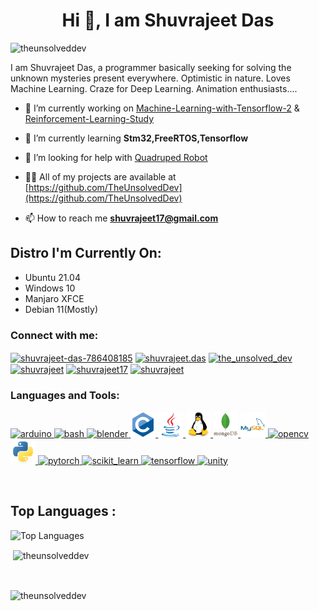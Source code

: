 <h1 align="center">Hi 👋, I am Shuvrajeet Das</h1>

<p align="left"> <img src="https://komarev.com/ghpvc/?username=theunsolveddev&label=Profile%20views&color=0e75b6&style=flat" alt="theunsolveddev" /> </p>

I am Shuvrajeet Das, a programmer basically seeking for solving the unknown mysteries present everywhere. Optimistic in nature. Loves Machine Learning. Craze for Deep Learning. Animation enthusiasts....

- 🔭 I’m currently working on [Machine-Learning-with-Tensorflow-2](https://github.com/TheUnsolvedDev/Machine-Learning-with-Tensorflow-2) & [Reinforcement-Learning-Study](https://github.com/TheUnsolvedDev/Reinforcement-Learning-Study)

- 🌱 I’m currently learning **Stm32,FreeRTOS,Tensorflow**

- 🤝 I’m looking for help with [Quadruped Robot](https://github.com/TheUnsolvedDev/Spider-Bot)

- 👨‍💻 All of my projects are available at [https://github.com/TheUnsolvedDev](https://github.com/TheUnsolvedDev)

- 📫 How to reach me **shuvrajeet17@gmail.com**

## Distro I'm Currently On:
  - Ubuntu 21.04
  - Windows 10 
  - Manjaro XFCE
  - Debian 11(Mostly)

<h3 align="left">Connect with me:</h3>
<p align="left">
<a href="https://linkedin.com/in/shuvrajeet-das-786408185" target="blank"><img align="center" src="https://raw.githubusercontent.com/rahuldkjain/github-profile-readme-generator/master/src/images/icons/Social/linked-in-alt.svg" alt="shuvrajeet-das-786408185" height="30" width="40" /></a>
<a href="https://fb.com/shuvrajeet.das" target="blank"><img align="center" src="https://raw.githubusercontent.com/rahuldkjain/github-profile-readme-generator/master/src/images/icons/Social/facebook.svg" alt="shuvrajeet.das" height="30" width="40" /></a>
<a href="https://instagram.com/the_unsolved_dev" target="blank"><img align="center" src="https://raw.githubusercontent.com/rahuldkjain/github-profile-readme-generator/master/src/images/icons/Social/instagram.svg" alt="the_unsolved_dev" height="30" width="40" /></a>
<a href="https://www.hackerrank.com/shuvrajeet" target="blank"><img align="center" src="https://raw.githubusercontent.com/rahuldkjain/github-profile-readme-generator/master/src/images/icons/Social/hackerrank.svg" alt="shuvrajeet" height="30" width="40" /></a>
<a href="https://codeforces.com/profile/shuvrajeet17" target="blank"><img align="center" src="https://cdn.jsdelivr.net/npm/simple-icons@3.0.1/icons/codeforces.svg" alt="shuvrajeet17" height="30" width="40" /></a>
<a href="https://www.leetcode.com/shuvrajeet" target="blank"><img align="center" src="https://raw.githubusercontent.com/rahuldkjain/github-profile-readme-generator/master/src/images/icons/Social/leet-code.svg" alt="shuvrajeet" height="30" width="40" /></a>
</p>

<!--
## ⚡⚡Languages and Tools:
  - Arduino <img src="https://cdn.worldvectorlogo.com/logos/arduino-1.svg" alt="arduino" width="25px"/>
  - Bash <img src="https://www.vectorlogo.zone/logos/gnu_bash/gnu_bash-icon.svg" alt="bash" width="25px"/>
  - Blender <img src="https://download.blender.org/branding/community/blender_community_badge_white.svg" alt="blender" width="25px"/>
  - C <img src="https://raw.githubusercontent.com/devicons/devicon/master/icons/c/c-original.svg" alt="c" width="25px"/>
  - Java <img src="https://raw.githubusercontent.com/devicons/devicon/master/icons/java/java-original.svg" alt="java" width="25px"/>
  - Linux <img src="https://raw.githubusercontent.com/devicons/devicon/master/icons/linux/linux-original.svg" alt="linux" width="25px"/>
  - mongoDB <img src="https://raw.githubusercontent.com/devicons/devicon/master/icons/mongodb/mongodb-original-wordmark.svg" alt="mongodb" width="25px"/>
  - MySQL <img src="https://raw.githubusercontent.com/devicons/devicon/master/icons/mysql/mysql-original-wordmark.svg" alt="mysql" width="25px"/>
  - OpenCV <img src="https://www.vectorlogo.zone/logos/opencv/opencv-icon.svg" alt="opencv" width="25px"/>
  - Python3 <img src="https://raw.githubusercontent.com/devicons/devicon/master/icons/python/python-original.svg" alt="python" width="25px"/>
  - PyTorch <img src="https://www.vectorlogo.zone/logos/pytorch/pytorch-icon.svg" alt="pytorch" width="25px"/>
  - Scikit-Learn <img src="https://upload.wikimedia.org/wikipedia/commons/0/05/Scikit_learn_logo_small.svg" alt="scikit_learn" width="25px"/>
  - Tensorflow  <img src="https://www.vectorlogo.zone/logos/tensorflow/tensorflow-icon.svg" alt="tensorflow" width="25px"/>
  - Unity <img src="https://www.vectorlogo.zone/logos/unity3d/unity3d-icon.svg" alt="unity" width="25px"/>
-->
  
<h3 align="left">Languages and Tools:</h3>
<p align="left"> <a href="https://www.arduino.cc/" target="_blank"> <img src="https://cdn.worldvectorlogo.com/logos/arduino-1.svg" alt="arduino" width="40" height="40"/> </a> <a href="https://www.gnu.org/software/bash/" target="_blank"> <img src="https://www.vectorlogo.zone/logos/gnu_bash/gnu_bash-icon.svg" alt="bash" width="40" height="40"/> </a> <a href="https://www.blender.org/" target="_blank"> <img src="https://download.blender.org/branding/community/blender_community_badge_white.svg" alt="blender" width="40" height="40"/> </a> <a href="https://www.cprogramming.com/" target="_blank"> <img src="https://raw.githubusercontent.com/devicons/devicon/master/icons/c/c-original.svg" alt="c" width="40" height="40"/> </a> <a href="https://www.java.com" target="_blank"> <img src="https://raw.githubusercontent.com/devicons/devicon/master/icons/java/java-original.svg" alt="java" width="40" height="40"/> </a> <a href="https://www.linux.org/" target="_blank"> <img src="https://raw.githubusercontent.com/devicons/devicon/master/icons/linux/linux-original.svg" alt="linux" width="40" height="40"/> </a> <a href="https://www.mongodb.com/" target="_blank"> <img src="https://raw.githubusercontent.com/devicons/devicon/master/icons/mongodb/mongodb-original-wordmark.svg" alt="mongodb" width="40" height="40"/> </a> <a href="https://www.mysql.com/" target="_blank"> <img src="https://raw.githubusercontent.com/devicons/devicon/master/icons/mysql/mysql-original-wordmark.svg" alt="mysql" width="40" height="40"/> </a> <a href="https://opencv.org/" target="_blank"> <img src="https://www.vectorlogo.zone/logos/opencv/opencv-icon.svg" alt="opencv" width="40" height="40"/> </a> <a href="https://www.python.org" target="_blank"> <img src="https://raw.githubusercontent.com/devicons/devicon/master/icons/python/python-original.svg" alt="python" width="40" height="40"/> </a> <a href="https://pytorch.org/" target="_blank"> <img src="https://www.vectorlogo.zone/logos/pytorch/pytorch-icon.svg" alt="pytorch" width="40" height="40"/> </a> <a href="https://scikit-learn.org/" target="_blank"> <img src="https://upload.wikimedia.org/wikipedia/commons/0/05/Scikit_learn_logo_small.svg" alt="scikit_learn" width="40" height="40"/> </a> <a href="https://www.tensorflow.org" target="_blank"> <img src="https://www.vectorlogo.zone/logos/tensorflow/tensorflow-icon.svg" alt="tensorflow" width="40" height="40"/> </a> <a href="https://unity.com/" target="_blank"> <img src="https://www.vectorlogo.zone/logos/unity3d/unity3d-icon.svg" alt="unity" width="40" height="40"/> </a> </p>
<br>

## Top Languages :
  ![Top Languages](https://github-readme-stats.vercel.app/api/top-langs/?username=theunsolveddev&theme=radical)

<p>&nbsp;<img align="center" src="https://github-readme-stats.vercel.app/api?username=theunsolveddev&show_icons=true&locale=en&theme=radical" alt="theunsolveddev" /></p>
<br>
<p><img align="center" src="https://github-readme-streak-stats.herokuapp.com/?user=theunsolveddev&" alt="theunsolveddev" /></p>
<!--
<p><img src="https://github-profile-trophy.vercel.app/?username=ryo-ma&no-frame=true"></p>
-->

